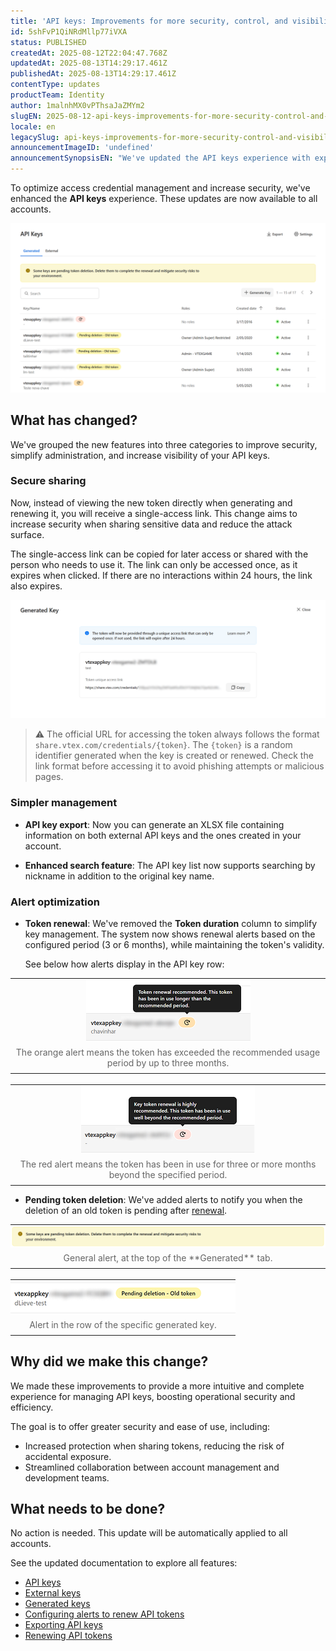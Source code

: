 ```yaml
---
title: 'API keys: Improvements for more security, control, and visibility'
id: 5shFvP1QiNRdMllp77iVXA
status: PUBLISHED
createdAt: 2025-08-12T22:04:47.768Z
updatedAt: 2025-08-13T14:29:17.461Z
publishedAt: 2025-08-13T14:29:17.461Z
contentType: updates
productTeam: Identity
author: 1malnhMX0vPThsaJaZMYm2
slugEN: 2025-08-12-api-keys-improvements-for-more-security-control-and-visibility
locale: en
legacySlug: api-keys-improvements-for-more-security-control-and-visibility
announcementImageID: 'undefined'
announcementSynopsisEN: "We've updated the API keys experience with export options, improved search, alerts, and one-time access links."
---
```


To optimize access credential management and increase security, we've enhanced the **API keys** experience. These updates are now available to all accounts.

![generated-keys-en](https://raw.githubusercontent.com/vtexdocs/help-center-content/refs/heads/main/docs/en/announcements/2025/2025-08-12-api-keys-improvements-for-more-security-control-and-visibility_1.png)

## What has changed?

We've grouped the new features into three categories to improve security, simplify administration, and increase visibility of your API keys.

### Secure sharing

Now, instead of viewing the new token directly when generating and renewing it, you will receive a single-access link. This change aims to increase security when sharing sensitive data and reduce the attack surface.

The single-access link can be copied for later access or shared with the person who needs to use it. The link can only be accessed once, as it expires when clicked. If there are no interactions within 24 hours, the link also expires.

![one-time-link-en](https://raw.githubusercontent.com/vtexdocs/help-center-content/refs/heads/main/docs/en/announcements/2025/2025-08-12-api-keys-improvements-for-more-security-control-and-visibility_2.png)

> ⚠️ The official URL for accessing the token always follows the format `share.vtex.com/credentials/{token}`. The `{token}` is a random identifier generated when the key is created or renewed. Check the link format before accessing it to avoid phishing attempts or malicious pages.

### Simpler management

* **API key export**: Now you can generate an XLSX file containing information on both external API keys and the ones created in your account.  

* **Enhanced search feature**: The API key list now supports searching by nickname in addition to the original key name.

### Alert optimization

* **Token renewal**: We've removed the **Token duration** column to simplify key management. The system now shows renewal alerts based on the configured period (3 or 6 months), while maintaining the token's validity.  

  See below how alerts display in the API key row:

<table style="border-collapse:collapse;border:none;margin:auto;">
  <tr>
    <td style="border:none;padding:0;text-align:center;">
      <img src="https://raw.githubusercontent.com/vtexdocs/help-center-content/refs/heads/main/docs/en/announcements/2025/2025-08-12-api-keys-improvements-for-more-security-control-and-visibility_3.png" alt="renew-recommended-en" style="display:block;max-width:100%;height:auto;margin:auto;">
    </td>
  </tr>
  <tr>
    <td style="border:none;padding:8px 0;text-align:center;font-size:14px;color:#666;">
       The orange alert means the token has exceeded the recommended usage period by up to three months.
    </td>
  </tr>
</table>

<br>

<table style="border-collapse:collapse;border:none;margin:auto;">
  <tr>
    <td style="border:none;padding:0;text-align:center;">
      <img src="https://raw.githubusercontent.com/vtexdocs/help-center-content/refs/heads/main/docs/en/announcements/2025/2025-08-12-api-keys-improvements-for-more-security-control-and-visibility_4.png" alt="renew-highly-recommended-en" style="display:block;max-width:100%;height:auto;margin:auto;">
    </td>
  </tr>
  <tr>
    <td style="border:none;padding:8px 0;text-align:center;font-size:14px;color:#666;">
       The red alert means the token has been in use for three or more months beyond the specified period.
    </td>
  </tr>
</table>

* **Pending token deletion**: We've added alerts to notify you when the deletion of an old token is pending after [renewal](https://help.vtex.com/en/tutorial/renewing-api-tokens--7r4AzptYjXErGHadg9LnJ3).

<table style="border-collapse:collapse;border:none;margin:auto;">
  <tr>
    <td style="border:none;padding:0;text-align:center;">
      <img src="https://raw.githubusercontent.com/vtexdocs/help-center-content/refs/heads/main/docs/en/announcements/2025/2025-08-12-api-keys-improvements-for-more-security-control-and-visibility_5.png" alt="pending-deletion-alert-en" style="display:block;max-width:100%;height:auto;margin:auto;">
    </td>
  </tr>
  <tr>
    <td style="border:none;padding:8px 0;text-align:center;font-size:14px;color:#666;">
      General alert, at the top of the **Generated** tab.
    </td>
  </tr>
</table>

<br>

<table style="border-collapse:collapse;border:none;margin:auto;">
  <tr>
    <td style="border:none;padding:0;text-align:center;">
      <img src="https://raw.githubusercontent.com/vtexdocs/help-center-content/refs/heads/main/docs/en/announcements/2025/2025-08-12-api-keys-improvements-for-more-security-control-and-visibility_6.png" alt="delete-pending-en" style="display:block;max-width:100%;height:auto;margin:auto;">
    </td>
  </tr>
  <tr>
    <td style="border:none;padding:8px 0;text-align:center;font-size:14px;color:#666;">
      Alert in the row of the specific generated key.
    </td>
  </tr>
</table>

## Why did we make this change?

We made these improvements to provide a more intuitive and complete experience for managing API keys, boosting operational security and efficiency.

The goal is to offer greater security and ease of use, including:

* Increased protection when sharing tokens, reducing the risk of accidental exposure.  
* Streamlined collaboration between account management and development teams.

## What needs to be done?

No action is needed. This update will be automatically applied to all accounts.

See the updated documentation to explore all features:

* [API keys](https://help.vtex.com/en/tutorial/api-keys--4bFEmcHXgpNksoePchZyy6)  
* [External keys](https://help.vtex.com/en/tutorial/external-keys--1isU0HfKkeg0atlxRha14Q)  
* [Generated keys](https://help.vtex.com/en/tutorial/generated-keys--7fnU4iZdvZKbxCaT3Ymdjc)  
* [Configuring alerts to renew API tokens](https://help.vtex.com/en/tutorial/configuring-alerts-to-renew-api-tokens--kcGIFysFt02FDuhsfjQwZ)  
* [Exporting API keys](https://help.vtex.com/en/tutorial/exporting-api-keys--1p4eYJWD26gOdicUdiiGC5)  
* [Renewing API tokens](https://help.vtex.com/en/tutorial/renewing-api-tokens--7r4AzptYjXErGHadg9LnJ3)  

